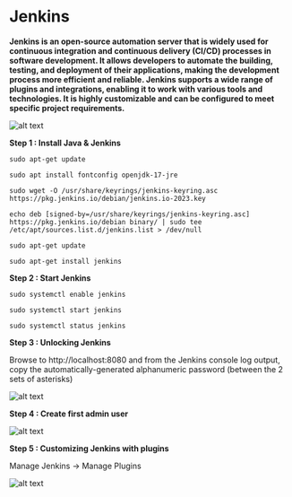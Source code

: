 # Jenkins
**Jenkins is an open-source automation server that is widely used for continuous integration and continuous delivery (CI/CD) processes in software development. It allows developers to automate the building, testing, and deployment of their applications, making the development process more efficient and reliable. Jenkins supports a wide range of plugins and integrations, enabling it to work with various tools and technologies. It is highly customizable and can be configured to meet specific project requirements.**

![alt text](https://i.ytimg.com/vi/PKcGy9oPVXg/maxresdefault.jpg)

**Step 1 : Install Java & Jenkins**
```
sudo apt-get update

sudo apt install fontconfig openjdk-17-jre

sudo wget -O /usr/share/keyrings/jenkins-keyring.asc https://pkg.jenkins.io/debian/jenkins.io-2023.key

echo deb [signed-by=/usr/share/keyrings/jenkins-keyring.asc] https://pkg.jenkins.io/debian binary/ | sudo tee /etc/apt/sources.list.d/jenkins.list > /dev/null

sudo apt-get update

sudo apt-get install jenkins
```
**Step 2 : Start Jenkins**
```
sudo systemctl enable jenkins

sudo systemctl start jenkins

sudo systemctl status jenkins
```
**Step 3 : Unlocking Jenkins**

Browse to http://localhost:8080 and from the Jenkins console log output, copy the automatically-generated alphanumeric password (between the 2 sets of asterisks)

![alt text](https://www.jenkins.io/doc/book/resources/tutorials/setup-jenkins-01-unlock-jenkins-page.jpg)

**Step 4 : Create first admin user**

![alt text](https://res.cloudinary.com/practicaldev/image/fetch/s--mIX091HC--/c_limit%2Cf_auto%2Cfl_progressive%2Cq_auto%2Cw_800/https://dev-to-uploads.s3.amazonaws.com/uploads/articles/lx5vfv5a9vo8hhb68cm9.png)

**Step 5 : Customizing Jenkins with plugins**

Manage Jenkins -> Manage Plugins

![alt text](https://www.jenkins.io/doc/book/resources/managing/plugin-manager-update.png)

